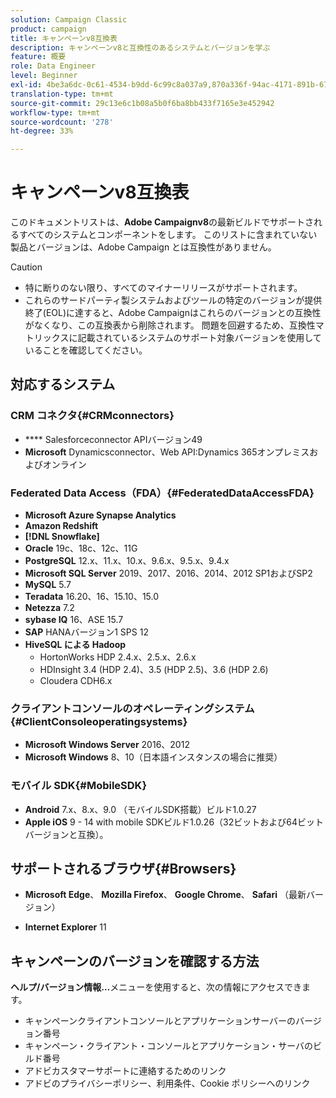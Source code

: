 ```yaml
---
solution: Campaign Classic
product: campaign
title: キャンペーンv8互換表
description: キャンペーンv8と互換性のあるシステムとバージョンを学ぶ
feature: 概要
role: Data Engineer
level: Beginner
exl-id: 4be3a6dc-0c61-4534-b9dd-6c99c8a037a9,870a336f-94ac-4171-891b-67614feef6ef,bebdd930-c7f6-4629-a489-3c704b33f058,d493e613-eb61-43b1-9c6d-1bd881af0734
translation-type: tm+mt
source-git-commit: 29c13e6c1b08a5b0f6ba8bb433f7165e3e452942
workflow-type: tm+mt
source-wordcount: '278'
ht-degree: 33%

---
```


# キャンペーンv8互換表

このドキュメントリストは、**Adobe Campaignv8**&#x200B;の最新ビルドでサポートされるすべてのシステムとコンポーネントをします。 このリストに含まれていない製品とバージョンは、Adobe Campaign とは互換性がありません。

>[!CAUTION]
>
>* 特に断りのない限り、すべてのマイナーリリースがサポートされます。
>* これらのサードパーティ製システムおよびツールの特定のバージョンが提供終了(EOL)に達すると、Adobe Campaignはこれらのバージョンとの互換性がなくなり、この互換表から削除されます。 問題を回避するため、互換性マトリックスに記載されているシステムのサポート対象バージョンを使用していることを確認してください。


## 対応するシステム

### CRM コネクタ{#CRMconnectors}

* **** Salesforceconnector APIバージョン49
* **Microsoft** Dynamicsconnector、Web API:Dynamics 365オンプレミスおよびオンライン

### Federated Data Access（FDA）{#FederatedDataAccessFDA}

* **Microsoft Azure Synapse Analytics**
* **Amazon Redshift**
* **[!DNL Snowflake]**
* **Oracle** 19c、18c、12c、11G
* **PostgreSQL**  12.x、11.x、10.x、9.6.x、9.5.x、9.4.x
* **Microsoft SQL Server**  2019、2017、2016、2014、2012 SP1およびSP2
* **MySQL** 5.7
* **Teradata** 16.20、16、15.10、15.0
* **Netezza** 7.2
* **sybase IQ** 16、ASE 15.7
* **SAP** HANAバージョン1 SPS 12
* **HiveSQL による Hadoop**
   * HortonWorks HDP 2.4.x、2.5.x、2.6.x
   * HDInsight 3.4 (HDP 2.4)、3.5 (HDP 2.5)、3.6 (HDP 2.6)
   * Cloudera CDH6.x

### クライアントコンソールのオペレーティングシステム{#ClientConsoleoperatingsystems}

* **Microsoft Windows Server**  2016、2012
* **Microsoft Windows**  8、10（日本語インスタンスの場合に推奨）

### モバイル SDK{#MobileSDK}

* **Android**  7.x、8.x、9.0 （モバイルSDK搭載）ビルド1.0.27
* **Apple iOS** 9 - 14 with mobile SDKビルド1.0.26（32ビットおよび64ビットバージョンと互換）。

## サポートされるブラウザ{#Browsers}

* **Microsoft Edge**、 **Mozilla Firefox**、 **Google Chrome**、 **Safari** （最新バージョン）

* **Internet Explorer**  11

## キャンペーンのバージョンを確認する方法

**ヘルプ/バージョン情報…**&#x200B;メニューを使用すると、次の情報にアクセスできます。

* キャンペーンクライアントコンソールとアプリケーションサーバーのバージョン番号
* キャンペーン・クライアント・コンソールとアプリケーション・サーバのビルド番号
* アドビカスタマーサポートに連絡するためのリンク
* アドビのプライバシーポリシー、利用条件、Cookie ポリシーへのリンク
